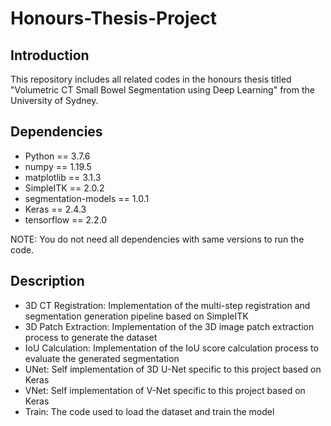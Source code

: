 # Honours-Thesis-Project

## Introduction

This repository includes all related codes in the honours thesis titled "Volumetric CT Small Bowel Segmentation using Deep Learning" from the University of Sydney. 

## Dependencies

* Python == 3.7.6
* numpy == 1.19.5
* matplotlib == 3.1.3
* SimpleITK == 2.0.2
* segmentation-models == 1.0.1
* Keras == 2.4.3
* tensorflow == 2.2.0

NOTE: You do not need all dependencies with same versions to run the code. 

## Description

* 3D CT Registration: Implementation of the multi-step registration and segmentation generation pipeline based on SimpleITK
* 3D Patch Extraction: Implementation of the 3D image patch extraction process to generate the dataset
* IoU Calculation: Implementation of the IoU score calculation process to evaluate the generated segmentation
* UNet: Self implementation of 3D U-Net specific to this project based on Keras
* VNet: Self implementation of V-Net specific to this project based on Keras
* Train: The code used to load the dataset and train the model
